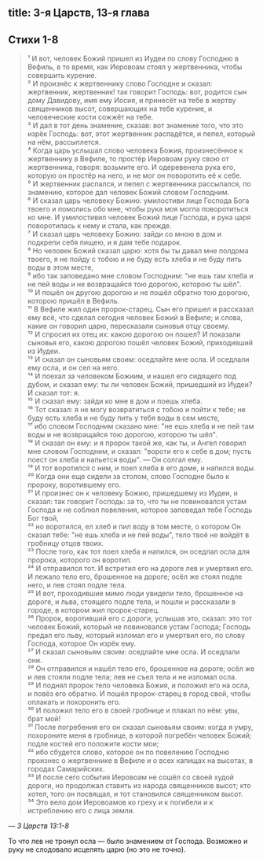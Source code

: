title: 3-я Царств, 13-я глава
---

## Стихи 1-8
 
> ¹ И вот, человек Божий пришел из Иудеи по слову Господню в Вефиль, в то время, как Иеровоам стоял у жертвенника,
> чтобы совершить курение.  
> ² И произнёс к жертвеннику слово Господне и сказал: жертвенник, жертвенник! так говорит Господь: вот, родится сын дому Давидову,
> имя ему Иосия, и принесёт на тебе в жертву священников высот, совершающих на тебе курение, и человеческие кости сожжёт на тебе.  
> ³ И дал в тот день знамение, сказав: вот знамение того, что это изрёк Господь: вот, этот жертвенник распадётся, и пепел,
> который на нём, рассыплется.  
> ⁴ Когда царь услышал слово человека Божия, произнесённое к жертвеннику в Вефиле, то простёр Иеровоам руку свою от жертвенника,
> говоря: возьмите его. И одеревенела рука его, которую он простёр на него, и не мог он поворотить её к себе.  
> ⁵ И жертвенник распался, и пепел с жертвенника рассыпался, по знамению, которое дал человек Божий словом Господним.  
> ⁶ И сказал царь человеку Божию: умилостиви лице Господа Бога твоего и помолись обо мне, чтобы рука моя могла поворотиться ко мне.
> И умилостивил человек Божий лице Господа, и рука царя поворотилась к нему и стала, как прежде.  
> ⁷ И сказал царь человеку Божию: зайди со мною в дом и подкрепи себя пищею, и я дам тебе подарок.  
> ⁸ Но человек Божий сказал царю: хотя бы ты давал мне полдома твоего, я не пойду с тобою и не буду есть хлеба и не буду пить воды
> в этом месте,  
> ⁹ ибо так заповедано мне словом Господним: "не ешь там хлеба и не пей воды и не возвращайся тою дорогою, которою ты шёл".  
> ¹⁰ И пошёл он другою дорогою и не пошёл обратно тою дорогою, которою пришёл в Вефиль.  
> ¹¹ В Вефиле жил один пророк-старец. Сын его пришел и рассказал ему всё, что сделал сегодня человек Божий в Вефиле; и слова,
> какие он говорил царю, пересказали сыновья отцу своему.  
> ¹² И спросил их отец их: какою дорогою он пошел? И показали сыновья его, какою дорогою пошёл человек Божий, приходивший из Иудеи.  
> ¹³ И сказал он сыновьям своим: оседлайте мне осла. И оседлали ему осла, и он сел на него.  
> ¹⁴ И поехал за человеком Божиим, и нашел его сидящего под дубом, и сказал ему: ты ли человек Божий, пришедший из Иудеи?
> И сказал тот: я.  
> ¹⁵ И сказал ему: зайди ко мне в дом и поешь хлеба.  
> ¹⁶ Тот сказал: я не могу возвратиться с тобою и пойти к тебе; не буду есть хлеба и не буду пить у тебя воды в сем месте,  
> ¹⁷ ибо словом Господним сказано мне: "не ешь хлеба и не пей там воды и не возвращайся тою дорогою, которою ты шёл".  
> ¹⁸ И сказал он ему: и я пророк такой же, как ты, и Ангел говорил мне словом Господним, и сказал: "вороти его к себе в дом;
> пусть поест он хлеба и напьется воды". — Он солгал ему.  
> ¹⁹ И тот воротился с ним, и поел хлеба в его доме, и напился воды.  
> ²⁰ Когда они еще сидели за столом, слово Господне было к пророку, воротившему его.  
> ²¹ И произнес он к человеку Божию, пришедшему из Иудеи, и сказал: так говорит Господь: за то, что ты не повиновался
> устам Господа и не соблюл повеления, которое заповедал тебе Господь Бог твой,  
> ²² но воротился, ел хлеб и пил воду в том месте, о котором Он сказал тебе: "не ешь хлеба и не пей воды", тело твоё
> не войдёт в гробницу отцов твоих.  
> ²³ После того, как тот поел хлеба и напился, он оседлал осла для пророка, которого он воротил.  
> ²⁴ И отправился тот. И встретил его на дороге лев и умертвил его. И лежало тело его, брошенное на дороге; осёл же стоял
> подле него, и лев стоял подле тела.  
> ²⁵ И вот, проходившие мимо люди увидели тело, брошенное на дороге, и льва, стоящего подле тела, и пошли и рассказали в городе,
> в котором жил пророк-старец.  
> ²⁶ Пророк, воротивший его с дороги, услышав это, сказал: это тот человек Божий, который не повиновался устам Господа;
> Господь предал его льву, который изломал его и умертвил его, по слову Господа, которое Он изрёк ему.  
> ²⁷ И сказал сыновьям своим: оседлайте мне осла. И оседлали они.  
> ²⁸ Он отправился и нашёл тело его, брошенное на дороге; осёл же и лев стояли подле тела; лев не съел тела и не изломал осла.  
> ²⁹ И поднял пророк тело человека Божия, и положил его на осла, и повёз его обратно. И пошёл пророк-старец в город свой,
> чтобы оплакать и похоронить его.  
> ³⁰ И положил тело его в своей гробнице и плакал по нём: увы, брат мой!  
> ³¹ После погребения его он сказал сыновьям своим: когда я умру, похороните меня в гробнице, в которой погребён человек Божий;
> подле костей его положите кости мои;  
> ³² ибо сбудется слово, которое он по повелению Господню произнес о жертвеннике в Вефиле и о всех капищах на высотах,
> в городах Самарийских.  
> ³³ И после сего события Иеровоам не сошёл со своей худой дороги, но продолжал ставить из народа священников высот; кто хотел,
> того он посвящал, и тот становился священником высот.  
> ³⁴ Это вело дом Иеровоамов ко греху и к погибели и к истреблению его с лица земли.

— <cite>3&nbsp;Царств&nbsp;13:1-8</cite>

То что лев не тронул осла — было знамением от Господа. Возможно и руку не слодовало исцелять царю (но это не точно).
